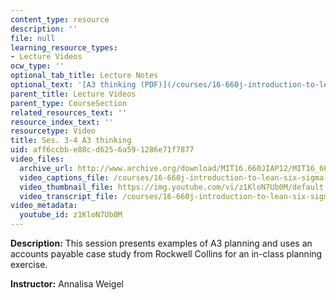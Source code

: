```yaml
---
content_type: resource
description: ''
file: null
learning_resource_types:
- Lecture Videos
ocw_type: ''
optional_tab_title: Lecture Notes
optional_text: '[A3 thinking (PDF)](/courses/16-660j-introduction-to-lean-six-sigma-methods-january-iap-2012/resources/mit16_660jiap12_3-4)'
parent_title: Lecture Videos
parent_type: CourseSection
related_resources_text: ''
resource_index_text: ''
resourcetype: Video
title: Ses. 3-4 A3 thinking
uid: aff6ccbb-e88c-d625-6a59-1286e71f7877
video_files:
  archive_url: http://www.archive.org/download/MIT16.660JIAP12/MIT16_660JIAP12_ses3-4_300k.mp4
  video_captions_file: /courses/16-660j-introduction-to-lean-six-sigma-methods-january-iap-2012/961d3e6b0d0f515f993b52217bf7dba4_z1KloN7Ub0M.vtt
  video_thumbnail_file: https://img.youtube.com/vi/z1KloN7Ub0M/default.jpg
  video_transcript_file: /courses/16-660j-introduction-to-lean-six-sigma-methods-january-iap-2012/3614b63684f73815f4f89b1c4849d9f6_z1KloN7Ub0M.pdf
video_metadata:
  youtube_id: z1KloN7Ub0M
---
```


**Description:** This session presents examples of A3 planning and uses an accounts payable case study from Rockwell Collins for an in-class planning exercise.

**Instructor:** Annalisa Weigel